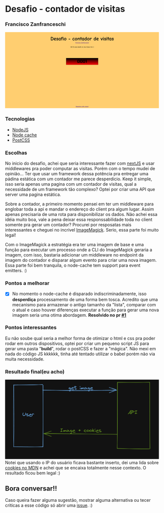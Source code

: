 # Desafio - contador de visitas
### Francisco Zanfranceschi
![Imagem da tela do projeto](/.github/assets/projeto_screenshot.png "Print da tela")
### Tecnologias
 - [NodeJS](https://nodejs.org/en/)
 - [Node cache](https://www.npmjs.com/package/node-cache)
 - [PostCSS](https://postcss.org/)

### Escolhas
No inicio do desafio, achei que seria interessante fazer com [nextJS](nextjs.org) e usar
middlewares pra poder computar as visitas. Porém com o tempo mudei de opinião... Ter 
que usar um framework dessa potência pra entregar uma pádina estática com um 
contador me parece desperdicio. Keep it simple, isso seria apenas uma pagina 
com um contador de visitas, qual a necessidade de um framework tão complexo? 
Optei por criar uma API que server uma pagina estática.

Sobre a contador, a primeiro momento pensei em ter um middleware para englobar toda a api
e mandar o endereço do client pra algum lugar. Assim apenas precisaria de uma rota para 
disponibilizar os dados. Não achei essa idéia muito boa, vale a pena deixar essa 
responssabilidade toda no client somente pra gerar um contador? Procurei por resposatas mais 
interessantes e cheguei no incrivel [ImageMagick](https://imagemagick.org/index.php). Serio, essa parte foi muito legal!

Com o ImageMagick a estratégia era ter uma imagem de base e uma função para 
executar um processo onde a CLI do ImageMagick geraria a imagem, 
com isso, bastaria adicionar um middleware no endpoint da imagem do contador e disparar 
algum evento para criar uma nova imagem. Essa parte foi bem tranquila, o node-cache 
tem support para event emitters. :)

### Pontos a melhorar
- [x] No momento o node-cache é disparado indiscriminadamente, isso **desperdiça** 
processamento de uma forma bem tosca. Acredito que uma mecanismo para armazenar o 
antigo tamanho da "lista", comparar com o atual e caso houver diferenças executar 
a função para gerar uma nova imagem seria uma otima abordagem. __Resolvido no pr [#1](https://github.com/JoaoVictor6/contador-visitas/pull/1)__

### Pontos interessantes
Eu não soube qual seria a melhor forma de otimizar o html e css pra poder rodar em 
outros dispositivos, optei por criar um pequeno script JS para gerar uma pasta "__build__", 
rodar o postCSS e fazer a "mágica". Não mexi em nada do código JS kkkkkk, tinha até 
tentado utilizar o babel porém não via muita necessidade.

### Resultado final(eu acho)
![Fluxograma](/.github/assets/flowchart.png "Fluxo do código")
Notei que usando o IP do usuário ficava bastante inserto, dei uma lida sobre [cookies no MDN](https://developer.mozilla.org/pt-BR/docs/Web/HTTP/Cookies) e achei que se encaixa totalmente nesse contexto. O resultado ficou bem legal :)

## Bora conversar!!
Caso queira fazer alguma sugestão, mostrar alguma alternativa ou tecer criticas 
a esse código só abrir uma [issue](https://docs.github.com/pt/issues/tracking-your-work-with-issues/creating-an-issue). :)
